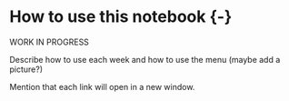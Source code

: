 
# How to use this notebook {-}

WORK IN PROGRESS

Describe how to use each week and how to use the menu (maybe add a picture?)

Mention that each link will open in a new window. 
